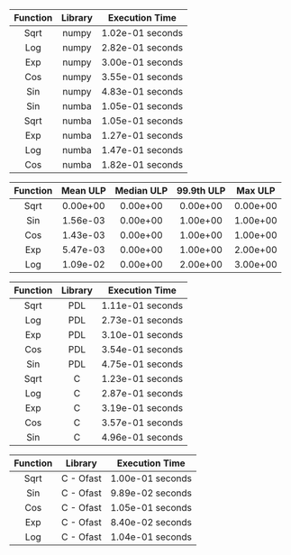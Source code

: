 

|Function|Library|Execution Time    |
|:------:|:-----:|:----------------:|
|   Sqrt | numpy |  1.02e-01 seconds|
|    Log | numpy |  2.82e-01 seconds|
|    Exp | numpy |  3.00e-01 seconds|
|    Cos | numpy |  3.55e-01 seconds|
|    Sin | numpy |  4.83e-01 seconds|
|    Sin | numba |  1.05e-01 seconds|
|   Sqrt | numba |  1.05e-01 seconds|
|    Exp | numba |  1.27e-01 seconds|
|    Log | numba |  1.47e-01 seconds|
|    Cos | numba |  1.82e-01 seconds|

|Function|Mean ULP   | Median ULP | 99.9th ULP |Max ULP |
|:------:|:----------------:|:----------------:|:----------------:|:----------------:|
|Sqrt| 0.00e+00|0.00e+00|0.00e+00|0.00e+00
|Sin| 1.56e-03|0.00e+00|1.00e+00|1.00e+00
|Cos| 1.43e-03|0.00e+00|1.00e+00|1.00e+00
|Exp| 5.47e-03|0.00e+00|1.00e+00|2.00e+00
|Log| 1.09e-02|0.00e+00|2.00e+00|3.00e+00

|Function|Library|Execution Time    |
|:------:|:-----:|:----------------:|
|     Sqrt | PDL | 1.11e-01 seconds|
|     Log  | PDL | 2.73e-01 seconds|
|     Exp  | PDL | 3.10e-01 seconds|
|     Cos  | PDL | 3.54e-01 seconds|
|     Sin  | PDL | 4.75e-01 seconds|
|Sqrt | C | 1.23e-01 seconds|
|Log | C | 2.87e-01 seconds|
|Exp | C | 3.19e-01 seconds|
|Cos | C | 3.57e-01 seconds|
|Sin | C | 4.96e-01 seconds|

|Function|Library|Execution Time    |
|:------:|:-----:|:----------------:|
|Sqrt | C - Ofast| 1.00e-01 seconds|
|Sin | C - Ofast| 9.89e-02 seconds|
|Cos | C - Ofast| 1.05e-01 seconds|
|Exp | C - Ofast| 8.40e-02 seconds|
|Log | C - Ofast| 1.04e-01 seconds|


